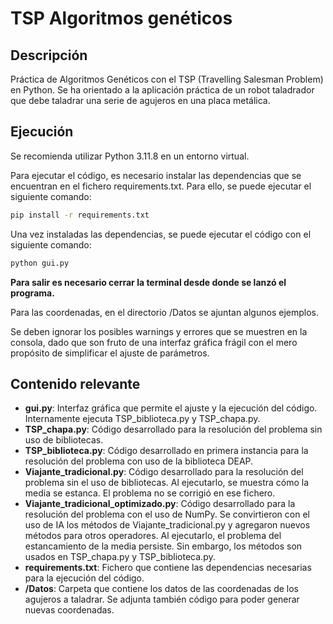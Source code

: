 # TSP Algoritmos genéticos
## Descripción
Práctica de Algoritmos Genéticos con el TSP (Travelling Salesman Problem) en Python.
Se ha orientado a la aplicación práctica de un robot taladrador que debe taladrar una serie de agujeros en una placa metálica.
## Ejecución
Se recomienda utilizar Python 3.11.8 en un entorno virtual.

Para ejecutar el código, es necesario instalar las dependencias que se encuentran en el fichero requirements.txt. Para ello, se puede ejecutar el siguiente comando:
```bash
pip install -r requirements.txt
```
Una vez instaladas las dependencias, se puede ejecutar el código con el siguiente comando:
```bash
python gui.py
```

**Para salir es necesario cerrar la terminal desde donde se lanzó el programa.**

Para las coordenadas, en el directorio /Datos se ajuntan algunos ejemplos.

Se deben ignorar los posibles warnings y errores que se muestren en la consola, dado que son fruto de una interfaz gráfica frágil con el mero propósito de simplificar el ajuste de parámetros.
## Contenido relevante
- **gui.py**: Interfaz gráfica que permite el ajuste y la ejecución del código. Internamente ejecuta TSP_biblioteca.py y TSP_chapa.py.
- **TSP_chapa.py**: Código desarrollado para la resolución del problema sin uso de bibliotecas.
- **TSP_biblioteca.py**: Código desarrollado en primera instancia para la resolución del problema con uso de la biblioteca DEAP.
- **Viajante_tradicional.py**: Código desarrollado para la resolución del problema sin el uso de bibliotecas. Al ejecutarlo, se muestra cómo la media se estanca. El problema no se corrigió en ese fichero.
- **Viajante_tradicional_optimizado.py**: Código desarrollado para la resolución del problema con el uso de NumPy. Se convirtieron con el uso de IA los métodos de Viajante_tradicional.py y agregaron nuevos métodos para otros operadores. Al ejecutarlo, el problema del estancamiento de la media persiste. Sin embargo, los métodos son usados en TSP_chapa.py y TSP_biblioteca.py.
- **requirements.txt**: Fichero que contiene las dependencias necesarias para la ejecución del código.
- **/Datos**: Carpeta que contiene los datos de las coordenadas de los agujeros a taladrar. Se adjunta también código para poder generar nuevas coordenadas.
